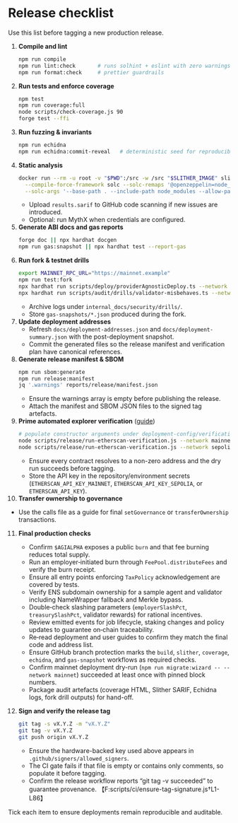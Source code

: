 # Release checklist

Use this list before tagging a new production release.

1. **Compile and lint**
   ```bash
   npm run compile
   npm run lint:check       # runs solhint + eslint with zero warnings
   npm run format:check     # prettier guardrails
   ```
2. **Run tests and enforce coverage**
   ```bash
   npm test
   npm run coverage:full
   node scripts/check-coverage.js 90
   forge test --ffi
   ```
3. **Run fuzzing & invariants**
   ```bash
   npm run echidna
   npm run echidna:commit-reveal   # deterministic seed for reproducibility
   ```
4. **Static analysis**
   ```bash
   docker run --rm -u root -v "$PWD":/src -w /src "$SLITHER_IMAGE" slither . --fail-high --exclude-dependencies \
     --compile-force-framework solc --solc-remaps '@openzeppelin=node_modules/@openzeppelin' \
     --solc-args '--base-path . --include-path node_modules --allow-paths .,node_modules' --sarif results.sarif
   ```
   - Upload `results.sarif` to GitHub code scanning if new issues are introduced.
   - Optional: run MythX when credentials are configured.
5. **Generate ABI docs and gas reports**
   ```bash
   forge doc || npx hardhat docgen
   npm run gas:snapshot || npx hardhat test --report-gas
   ```
6. **Run fork & testnet drills**
   ```bash
   export MAINNET_RPC_URL="https://mainnet.example"
   npm run test:fork
   npx hardhat run scripts/deploy/providerAgnosticDeploy.ts --network sepolia
   npx hardhat run scripts/audit/drills/validator-misbehaves.ts --network hardhat
   ```
   - Archive logs under `internal_docs/security/drills/`.
   - Store `gas-snapshots/*.json` produced during the fork.
7. **Update deployment addresses**
   - Refresh `docs/deployment-addresses.json` and `docs/deployment-summary.json` with the post-deployment snapshot.
   - Commit the generated files so the release manifest and verification plan have canonical references.
8. **Generate release manifest & SBOM**
   ```bash
   npm run sbom:generate
   npm run release:manifest
   jq '.warnings' reports/release/manifest.json
   ```
   - Ensure the warnings array is empty before publishing the release.
   - Attach the manifest and SBOM JSON files to the signed tag artefacts.
9. **Prime automated explorer verification** ([guide](release-explorer-verification.md))
   ```bash
   # populate constructor arguments under deployment-config/verification/args/<network>/
   node scripts/release/run-etherscan-verification.js --network mainnet --dry-run
   node scripts/release/run-etherscan-verification.js --network sepolia --dry-run
   ```
   - Ensure every contract resolves to a non-zero address and the dry run succeeds before tagging.
   - Store the API key in the repository/environment secrets (`ETHERSCAN_API_KEY_MAINNET`, `ETHERSCAN_API_KEY_SEPOLIA`, or `ETHERSCAN_API_KEY`).
10. **Transfer ownership to governance**
   - Use the calls file as a guide for final `setGovernance` or `transferOwnership` transactions.

11. **Final production checks**
    - Confirm `$AGIALPHA` exposes a public `burn` and that fee burning reduces total supply.
    - Run an employer‑initiated burn through `FeePool.distributeFees` and verify the burn receipt.
    - Ensure all entry points enforcing `TaxPolicy` acknowledgement are covered by tests.
    - Verify ENS subdomain ownership for a sample agent and validator including NameWrapper fallback and Merkle bypass.
    - Double‑check slashing parameters (`employerSlashPct`, `treasurySlashPct`, validator rewards) for rational incentives.
    - Review emitted events for job lifecycle, staking changes and policy updates to guarantee on‑chain traceability.
    - Re‑read deployment and user guides to confirm they match the final code and address list.
    - Ensure GitHub branch protection marks the `build`, `slither`, `coverage`, `echidna`, and `gas-snapshot` workflows as required checks.
    - Confirm mainnet deployment dry-run (`npm run migrate:wizard -- --network mainnet`) succeeded at least once with pinned block numbers.
    - Package audit artefacts (coverage HTML, Slither SARIF, Echidna logs, fork drill outputs) for hand-off.

12. **Sign and verify the release tag**
    ```bash
    git tag -s vX.Y.Z -m "vX.Y.Z"
    git tag -v vX.Y.Z
    git push origin vX.Y.Z
    ```
    - Ensure the hardware-backed key used above appears in `.github/signers/allowed_signers`.
    - The CI gate fails if that file is empty or contains only comments, so populate it before tagging.
    - Confirm the release workflow reports “git tag -v succeeded” to guarantee provenance. 【F:scripts/ci/ensure-tag-signature.js†L1-L86】

Tick each item to ensure deployments remain reproducible and auditable.
